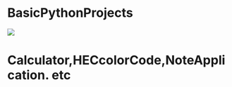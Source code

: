 # BasicPythonProjects
<img src="https://nevonprojects.com/wp-content/uploads/2019/02/python-projects.jpg">
<h1>Calculator,HECcolorCode,NoteApplication. etc</h1>


